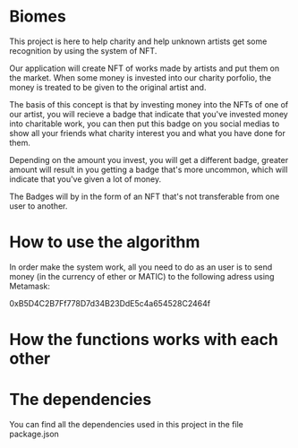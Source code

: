 # Biomes

This project is here to help charity and help unknown artists get some recognition by using the system of NFT.

Our application will create NFT of works made by artists and put them on the market. When some money is invested into our charity porfolio, the money is treated to be given to the original artist and.

The basis of this concept is that by investing money into the NFTs of one of our artist, you will recieve a badge that indicate that you've invested money into charitable work, you can then put this badge on you social medias to show all your friends what charity interest you and what you have done for them.

Depending on the amount you invest, you will get a different badge, greater amount will result in you getting a badge that's more uncommon, which will indicate that you've given a lot of money.

The Badges will by in the form of an NFT that's not transferable from one user to another.

# How to use the algorithm

In order make the system work, all you need to do as an user is to send money (in the currency of ether or MATIC) to the following adress using Metamask: 

0xB5D4C2B7Ff778D7d34B23DdE5c4a654528C2464f


# How the functions works with each other 



# The dependencies

You can find all the dependencies used in this project in the file package.json

